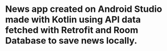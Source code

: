 # News app created on Android Studio made with Kotlin using API data fetched with Retrofit and Room Database to save news locally.
